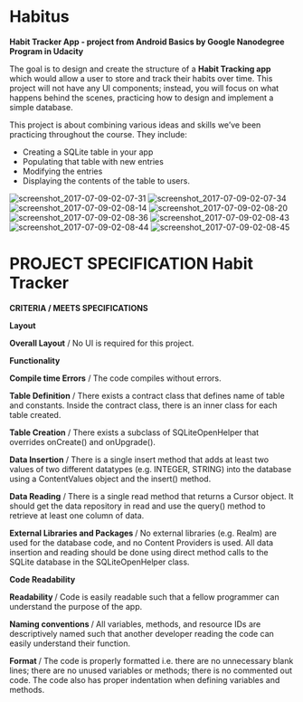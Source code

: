 # Habitus

<p><b> Habit Tracker App - project from Android Basics by Google Nanodegree Program in Udacity </b></p>

The goal is to design and create the structure of a <b>Habit Tracking app</b> which would allow a user to store and track their habits over time. This project will not have any UI components; instead, you will focus on what happens behind the scenes, practicing how to design and implement a simple database.

This project is about combining various ideas and skills we’ve been practicing throughout the course. They include:

 - Creating a SQLite table in your app
 - Populating that table with new entries
 - Modifying the entries
 - Displaying the contents of the table to users.

![screenshot_2017-07-09-02-07-31](https://user-images.githubusercontent.com/17390877/28680238-69f33572-72fe-11e7-846d-9194a934c1c1.png)
![screenshot_2017-07-09-02-07-34](https://user-images.githubusercontent.com/17390877/28680239-69f38978-72fe-11e7-94ed-c7892154f96d.png)
![screenshot_2017-07-09-02-08-14](https://user-images.githubusercontent.com/17390877/28680240-69f59c2c-72fe-11e7-9c67-459c99bb0683.png)
![screenshot_2017-07-09-02-08-20](https://user-images.githubusercontent.com/17390877/28680241-6a177996-72fe-11e7-8b06-c1eee8c238f0.png)
![screenshot_2017-07-09-02-08-36](https://user-images.githubusercontent.com/17390877/28680242-6a19e82a-72fe-11e7-9ccd-5c522ec60116.png)
![screenshot_2017-07-09-02-08-43](https://user-images.githubusercontent.com/17390877/28680243-6a1b95ee-72fe-11e7-8401-0d178491d4cf.png)
![screenshot_2017-07-09-02-08-44](https://user-images.githubusercontent.com/17390877/28680245-6a1f4734-72fe-11e7-80b8-48936486c8b4.png)
![screenshot_2017-07-09-02-08-45](https://user-images.githubusercontent.com/17390877/28680244-6a1da3b6-72fe-11e7-8876-5e59adcf46e5.png)

 
 #  PROJECT SPECIFICATION Habit Tracker
 
 <p><b> CRITERIA / MEETS SPECIFICATIONS </b></p>
 
 <p><b>Layout</b></p> 
 
 <p><b>Overall Layout</b> / No UI is required for this project.</p>
 
 <p><b>Functionality</b></p>
 
<p><b>Compile time Errors</b> / The code compiles without errors.</p>

<p><b>Table Definition</b> / There exists a contract class that defines name of table and constants. Inside the contract class, there is an inner class for each table created.
</p>
<p><b>Table Creation</b> / There exists a subclass of SQLiteOpenHelper that overrides onCreate() and onUpgrade().
</p>
<p><b>Data Insertion</b> / There is a single insert method that adds at least two values of two different datatypes (e.g. INTEGER, STRING) into the database using a ContentValues object and the insert() method.
</p>
<p><b>Data Reading</b> / There is a single read method that returns a Cursor object. It should get the data repository in read and use the query() method to retrieve at least one column of data.
</p>
<p><b>External Libraries and Packages </b>/ No external libraries (e.g. Realm) are used for the database code, and no Content Providers is used. All data insertion and reading should be done using direct method calls to the SQLite database in the SQLiteOpenHelper class.
 </p>
<p><b>Code Readability</b></p>
 
<p><b>Readability </b>/ Code is easily readable such that a fellow programmer can understand the purpose of the app.
</p>
<p><b>Naming conventions </b>/ All variables, methods, and resource IDs are descriptively named such that another developer reading the code can easily understand their function.
</p>
<p><b>Format </b>/ The code is properly formatted i.e. there are no unnecessary blank lines; there are no unused variables or methods; there is no commented out code. The code also has proper indentation when defining variables and methods.
 </p>
 
 
 
 
 
 
 
 
 
 
 
 
 
 
